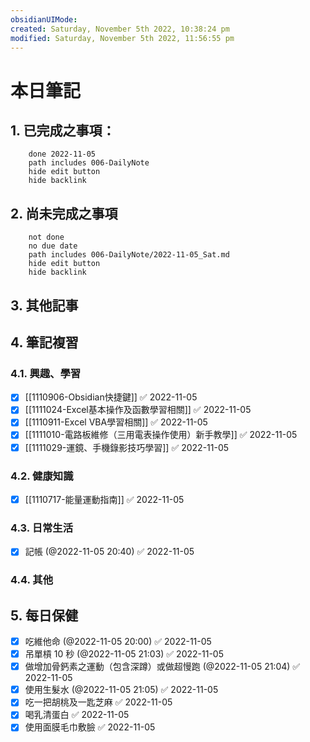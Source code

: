 ```yaml
---
obsidianUIMode: 
created: Saturday, November 5th 2022, 10:38:24 pm
modified: Saturday, November 5th 2022, 11:56:55 pm
---
```


# 本日筆記

## 1. 已完成之事項：
```tasks
	done 2022-11-05
	path includes 006-DailyNote
	hide edit button 
	hide backlink
```

## 2. 尚未完成之事項
```tasks
	not done
	no due date
	path includes 006-DailyNote/2022-11-05_Sat.md
	hide edit button 
	hide backlink
```

## 3. 其他記事

## 4. 筆記複習
### 4.1. 興趣、學習
- [x] [[1110906-Obsidian快捷鍵]] ✅ 2022-11-05
- [x] [[1111024-Excel基本操作及函數學習相關]] ✅ 2022-11-05
- [x] [[1110911-Excel VBA學習相關]] ✅ 2022-11-05
- [x] [[1111010-電路板維修（三用電表操作使用）新手教學]] ✅ 2022-11-05
- [x] [[1111029-運鏡、手機錄影技巧學習]] ✅ 2022-11-05

### 4.2. 健康知識
- [x] [[1110717-能量運動指南]] ✅ 2022-11-05

### 4.3. 日常生活
- [x] 記帳 (@2022-11-05 20:40) ✅ 2022-11-05

### 4.4. 其他


## 5. 每日保健
- [x] 吃維他命 (@2022-11-05 20:00) ✅ 2022-11-05
- [x] 吊單槓 10 秒 (@2022-11-05 21:03) ✅ 2022-11-05
- [x] 做增加骨鈣素之運動（包含深蹲）或做超慢跑 (@2022-11-05 21:04) ✅ 2022-11-05
- [x] 使用生髮水 (@2022-11-05 21:05) ✅ 2022-11-05
- [x] 吃一把胡桃及一匙芝麻 ✅ 2022-11-05
- [x] 喝乳清蛋白 ✅ 2022-11-05
- [x] 使用面膜毛巾敷臉 ✅ 2022-11-05
